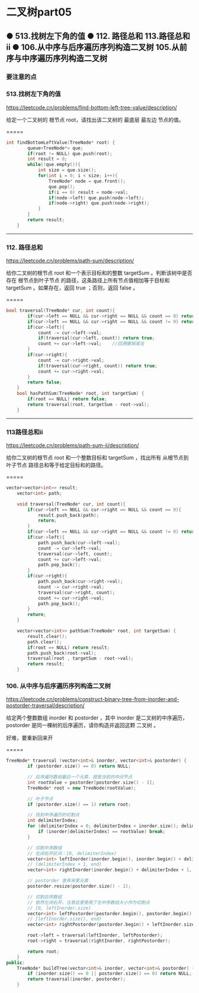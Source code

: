 # 二叉树part05
## ● 513.找树左下角的值 ● 112. 路径总和  113.路径总和ii ● 106.从中序与后序遍历序列构造二叉树 105.从前序与中序遍历序列构造二叉树


### 要注意的点


### 513.找树左下角的值
https://leetcode.cn/problems/find-bottom-left-tree-value/description/

给定一个二叉树的 根节点 root，请找出该二叉树的 最底层 最左边 节点的值。

=====
```c++
int findBottomLeftValue(TreeNode* root) {
        queue<TreeNode*> que;
        if(root != NULL) que.push(root);
        int result = 0;
        while(!que.empty()){
            int size = que.size();
            for(int i = 0; i < size; i++){
                TreeNode* node = que.front();
                que.pop();
                if(i == 0) result = node->val;
                if(node->left) que.push(node->left);
                if(node->right) que.push(node->right);
            }
        }
        return result;
    }
```


----
### 112. 路径总和
https://leetcode.cn/problems/path-sum/description/

给你二叉树的根节点 root 和一个表示目标和的整数 targetSum 。判断该树中是否存在 根节点到叶子节点 的路径，这条路径上所有节点值相加等于目标和 targetSum 。如果存在，返回 true ；否则，返回 false 。

=====
```c++
bool traversal(TreeNode* cur, int count){
        if(cur->left == NULL && cur->right == NULL && count == 0) return true;
        if(cur->left == NULL && cur->right == NULL && count != 0) return false;
        if(cur->left){
            count -= cur->left->val;
            if(traversal(cur->left, count)) return true;
            count += cur->left->val;    //回溯撤销减法
        }
        if(cur->right){
            count -= cur->right->val;
            if(traversal(cur->right, count)) return true;
            count += cur->right->val;
        }
        return false;
    }
    bool hasPathSum(TreeNode* root, int targetSum) {
        if(root == NULL) return false;
        return traversal(root, targetSum - root->val);
    }
```

-----
### 113路径总和ii
https://leetcode.cn/problems/path-sum-ii/description/

给你二叉树的根节点 root 和一个整数目标和 targetSum ，找出所有 从根节点到叶子节点 路径总和等于给定目标和的路径。

=====
```c++
vector<vector<int>> result;
    vector<int> path;

    void traversal(TreeNode* cur, int count){
        if(cur->left == NULL && cur->right == NULL && count == 0){
            result.push_back(path);
            return;
        }
        if(cur->left == NULL && cur->right == NULL && count != 0) return;
        if(cur->left){
            path.push_back(cur->left->val);
            count -= cur->left->val;
            traversal(cur->left, count);
            count += cur->left->val;
            path.pop_back();
        }
        if(cur->right){
            path.push_back(cur->right->val);
            count -= cur->right->val;
            traversal(cur->right, count);
            count += cur->right->val;
            path.pop_back();
        }
        return;
    }

    vector<vector<int>> pathSum(TreeNode* root, int targetSum) {
        result.clear();
        path.clear();
        if(root == NULL) return result;
        path.push_back(root->val);
        traversal(root , targetSum - root->val);
        return result;
    }
```
### 106. 从中序与后序遍历序列构造二叉树
https://leetcode.cn/problems/construct-binary-tree-from-inorder-and-postorder-traversal/description/

给定两个整数数组 inorder 和 postorder ，其中 inorder 是二叉树的中序遍历， postorder 是同一棵树的后序遍历，请你构造并返回这颗 二叉树 。

好难，要重新回来开

=====
```c++
TreeNode* traversal (vector<int>& inorder, vector<int>& postorder) {
        if (postorder.size() == 0) return NULL;

        // 后序遍历数组最后一个元素，就是当前的中间节点
        int rootValue = postorder[postorder.size() - 1];
        TreeNode* root = new TreeNode(rootValue);

        // 叶子节点
        if (postorder.size() == 1) return root;

        // 找到中序遍历的切割点
        int delimiterIndex;
        for (delimiterIndex = 0; delimiterIndex < inorder.size(); delimiterIndex++) {
            if (inorder[delimiterIndex] == rootValue) break;
        }

        // 切割中序数组
        // 左闭右开区间：[0, delimiterIndex)
        vector<int> leftInorder(inorder.begin(), inorder.begin() + delimiterIndex);
        // [delimiterIndex + 1, end)
        vector<int> rightInorder(inorder.begin() + delimiterIndex + 1, inorder.end() );

        // postorder 舍弃末尾元素
        postorder.resize(postorder.size() - 1);

        // 切割后序数组
        // 依然左闭右开，注意这里使用了左中序数组大小作为切割点
        // [0, leftInorder.size)
        vector<int> leftPostorder(postorder.begin(), postorder.begin() + leftInorder.size());
        // [leftInorder.size(), end)
        vector<int> rightPostorder(postorder.begin() + leftInorder.size(), postorder.end());

        root->left = traversal(leftInorder, leftPostorder);
        root->right = traversal(rightInorder, rightPostorder);

        return root;
    }
public:
    TreeNode* buildTree(vector<int>& inorder, vector<int>& postorder) {
        if (inorder.size() == 0 || postorder.size() == 0) return NULL;
        return traversal(inorder, postorder);
    }
```





